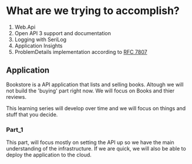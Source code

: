 # What are we trying to accomplish?

1. Web.Api
2. Open API 3 support and documentation
3. Logging with SeriLog
4. Application Insights
5. ProblemDetails implementation according to [RFC 7807](https://tools.ietf.org/html/rfc7807)

## Application
Bookstore is a API application that lists and selling books.
Altough we will not build the 'buying' part right now.
We will focus on Books and thier reviews.

This learning series will develop over time and we will focus on things and stuff that you decide.

### Part_1
This part, will focus mostly on setting the API up so we have the main understanding of the infrastructure.
If we are quick, we will also be able to deploy the application to the cloud.